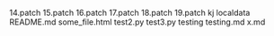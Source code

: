 14.patch
15.patch
16.patch
17.patch
18.patch
19.patch
kj
localdata
README.md
some_file.html
test2.py
test3.py
testing
testing.md
x.md
